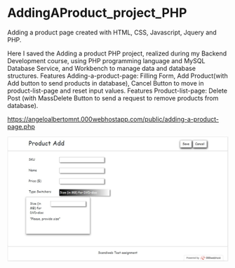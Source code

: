 # AddingAProduct_project_PHP

Adding a product page created with HTML, CSS, Javascript, Jquery and PHP.

Here I saved the Adding a product PHP project, realized during my Backend Development course, using PHP programming language and MySQL Database Service, and Workbench to manage data and database structures.
Features Adding-a-product-page: Filling Form, Add Product(with Add button to send products in database), Cancel Button to move in product-list-page and reset input values.
Features Product-list-page: Delete Post (with MassDelete Button to send a request to remove products from database).

https://angeloalbertomnt.000webhostapp.com/public/adding-a-product-page.php

<img src="addingAProduct_page.JPG" width="800px"> 

